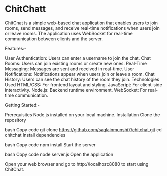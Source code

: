 # ChitChatt
ChitChat is a simple web-based chat application that enables users to join rooms, send messages, and receive real-time notifications when users join or leave rooms. The application uses WebSocket for real-time communication between clients and the server.

Features:-

User Authentication: Users can enter a username to join the chat.
Chat Rooms: Users can join existing rooms or create new ones.
Real-Time Messaging: Messages are sent and received in real-time.
User Notifications: Notifications appear when users join or leave a room.
Chat History: Users can see the chat history of the room they join.
Technologies Used
HTML/CSS: For frontend layout and styling.
JavaScript: For client-side interactivity.
Node.js: Backend runtime environment.
WebSocket: For real-time communication.

Getting Started:-

Prerequisites
Node.js installed on your local machine.
Installation
Clone the repository

bash
Copy code
git clone https://github.com/saqlainmunshi7/chitchat.git
cd chitchat
Install dependencies

bash
Copy code
npm install
Start the server

bash
Copy code
node server.js
Open the application

Open your web browser and go to http://localhost:8080 to start using ChitChat.
